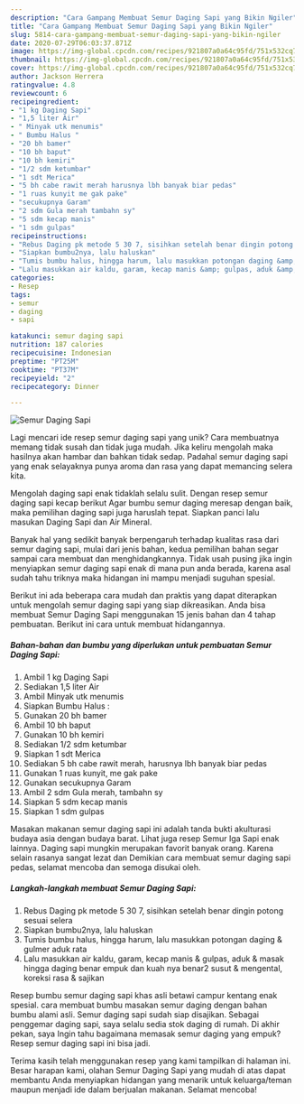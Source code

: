 ```yaml
---
description: "Cara Gampang Membuat Semur Daging Sapi yang Bikin Ngiler"
title: "Cara Gampang Membuat Semur Daging Sapi yang Bikin Ngiler"
slug: 5814-cara-gampang-membuat-semur-daging-sapi-yang-bikin-ngiler
date: 2020-07-29T06:03:37.871Z
image: https://img-global.cpcdn.com/recipes/921807a0a64c95fd/751x532cq70/semur-daging-sapi-foto-resep-utama.jpg
thumbnail: https://img-global.cpcdn.com/recipes/921807a0a64c95fd/751x532cq70/semur-daging-sapi-foto-resep-utama.jpg
cover: https://img-global.cpcdn.com/recipes/921807a0a64c95fd/751x532cq70/semur-daging-sapi-foto-resep-utama.jpg
author: Jackson Herrera
ratingvalue: 4.8
reviewcount: 6
recipeingredient:
- "1 kg Daging Sapi"
- "1,5 liter Air"
- " Minyak utk menumis"
- " Bumbu Halus "
- "20 bh bamer"
- "10 bh baput"
- "10 bh kemiri"
- "1/2 sdm ketumbar"
- "1 sdt Merica"
- "5 bh cabe rawit merah harusnya lbh banyak biar pedas"
- "1 ruas kunyit me gak pake"
- "secukupnya Garam"
- "2 sdm Gula merah tambahn sy"
- "5 sdm kecap manis"
- "1 sdm gulpas"
recipeinstructions:
- "Rebus Daging pk metode 5 30 7, sisihkan setelah benar dingin potong sesuai selera"
- "Siapkan bumbu2nya, lalu haluskan"
- "Tumis bumbu halus, hingga harum, lalu masukkan potongan daging &amp; gulmer aduk rata"
- "Lalu masukkan air kaldu, garam, kecap manis &amp; gulpas, aduk &amp; masak hingga daging benar empuk dan kuah nya benar2 susut &amp; mengental, koreksi rasa &amp; sajikan"
categories:
- Resep
tags:
- semur
- daging
- sapi

katakunci: semur daging sapi 
nutrition: 187 calories
recipecuisine: Indonesian
preptime: "PT25M"
cooktime: "PT37M"
recipeyield: "2"
recipecategory: Dinner

---
```



![Semur Daging Sapi](https://img-global.cpcdn.com/recipes/921807a0a64c95fd/751x532cq70/semur-daging-sapi-foto-resep-utama.jpg)

Lagi mencari ide resep semur daging sapi yang unik? Cara membuatnya memang tidak susah dan tidak juga mudah. Jika keliru mengolah maka hasilnya akan hambar dan bahkan tidak sedap. Padahal semur daging sapi yang enak selayaknya punya aroma dan rasa yang dapat memancing selera kita.

Mengolah daging sapi enak tidaklah selalu sulit. Dengan resep semur daging sapi kecap berikut Agar bumbu semur daging meresap dengan baik, maka pemilihan daging sapi juga haruslah tepat. Siapkan panci lalu masukan Daging Sapi dan Air Mineral.

Banyak hal yang sedikit banyak berpengaruh terhadap kualitas rasa dari semur daging sapi, mulai dari jenis bahan, kedua pemilihan bahan segar sampai cara membuat dan menghidangkannya. Tidak usah pusing jika ingin menyiapkan semur daging sapi enak di mana pun anda berada, karena asal sudah tahu triknya maka hidangan ini mampu menjadi suguhan spesial.


Berikut ini ada beberapa cara mudah dan praktis yang dapat diterapkan untuk mengolah semur daging sapi yang siap dikreasikan. Anda bisa membuat Semur Daging Sapi menggunakan 15 jenis bahan dan 4 tahap pembuatan. Berikut ini cara untuk membuat hidangannya.

<!--inarticleads1-->

##### Bahan-bahan dan bumbu yang diperlukan untuk pembuatan Semur Daging Sapi:

1. Ambil 1 kg Daging Sapi
1. Sediakan 1,5 liter Air
1. Ambil  Minyak utk menumis
1. Siapkan  Bumbu Halus :
1. Gunakan 20 bh bamer
1. Ambil 10 bh baput
1. Gunakan 10 bh kemiri
1. Sediakan 1/2 sdm ketumbar
1. Siapkan 1 sdt Merica
1. Sediakan 5 bh cabe rawit merah, harusnya lbh banyak biar pedas
1. Gunakan 1 ruas kunyit, me gak pake
1. Gunakan secukupnya Garam
1. Ambil 2 sdm Gula merah, tambahn sy
1. Siapkan 5 sdm kecap manis
1. Siapkan 1 sdm gulpas


Masakan makanan semur daging sapi ini adalah tanda bukti akulturasi budaya asia dengan budaya barat. Lihat juga resep Semur Iga Sapi enak lainnya. Daging sapi mungkin merupakan favorit banyak orang. Karena selain rasanya sangat lezat dan Demikian cara membuat semur daging sapi pedas, selamat mencoba dan semoga disukai oleh. 

<!--inarticleads2-->

##### Langkah-langkah membuat Semur Daging Sapi:

1. Rebus Daging pk metode 5 30 7, sisihkan setelah benar dingin potong sesuai selera
1. Siapkan bumbu2nya, lalu haluskan
1. Tumis bumbu halus, hingga harum, lalu masukkan potongan daging &amp; gulmer aduk rata
1. Lalu masukkan air kaldu, garam, kecap manis &amp; gulpas, aduk &amp; masak hingga daging benar empuk dan kuah nya benar2 susut &amp; mengental, koreksi rasa &amp; sajikan


Resep bumbu semur daging sapi khas asli betawi campur kentang enak spesial. cara membuat bumbu masakan semur daging dengan bahan bumbu alami asli. Semur daging sapi sudah siap disajikan. Sebagai penggemar daging sapi, saya selalu sedia stok daging di rumah. Di akhir pekan, saya Ingin tahu bagaimana memasak semur daging yang empuk? Resep semur daging sapi ini bisa jadi. 

Terima kasih telah menggunakan resep yang kami tampilkan di halaman ini. Besar harapan kami, olahan Semur Daging Sapi yang mudah di atas dapat membantu Anda menyiapkan hidangan yang menarik untuk keluarga/teman maupun menjadi ide dalam berjualan makanan. Selamat mencoba!
